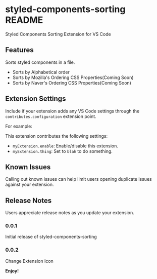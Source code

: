 # styled-components-sorting README

Styled Components Sorting Extension for VS Code

## Features

Sorts styled components in a file.

- Sorts by Alphabetical order
- Sorts by Mozilla's Ordering CSS Properties(Coming Soon)
- Sorts by Naver's Ordering CSS Properties(Coming Soon)

## Extension Settings

Include if your extension adds any VS Code settings through the `contributes.configuration` extension point.

For example:

This extension contributes the following settings:

- `myExtension.enable`: Enable/disable this extension.
- `myExtension.thing`: Set to `blah` to do something.

## Known Issues

Calling out known issues can help limit users opening duplicate issues against your extension.

## Release Notes

Users appreciate release notes as you update your extension.

### 0.0.1

Initial release of styled-components-sorting

### 0.0.2

Change Extension Icon

**Enjoy!**

